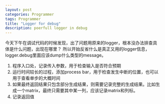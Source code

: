```yaml
---
layout: post
categories: Programmer
tags: Programmer
title: "Logger for debug"
description: poerfull logger in debug
---
```


今天下午在调试代码的时候发现，出了问题用原来的logger，根本没办法排查具体是什么问题，出现在哪里？
所以开始反省什么是真正又用的logger信息，logger.debug里面应该dump什么类型的message。

1. 程序入口处，记录传入参数，用于检查输入是否符合预期
2. 运行时间较长的过程，添加process bar，用于检查发生中断的位置，也可以用于查看单步的大概时间
3. 如果最终返回结果只包含部分生成结果，则需要记录完整的生成结果。比如生成一个matrix，最终只需要其中某一列，应该记录matrix和列标。
4. 记录返回值

